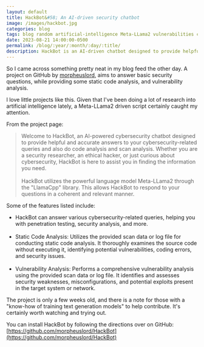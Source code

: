 ```yaml
---
layout: default
title: HackBot&#58; An AI-driven security chatbot
image: /images/hackbot.jpg
categories: blog
tags: blog random artificial-intelligence Meta-LLama2 vulnerabilities code-analysis
date: 2023-08-21 14:00:00-0500
permalink: /blog/:year/:month/:day/:title/
description: HackBot is an AI-driven chatbot designed to provide helpful and accurate answers to various cybersecurity-related queries, while also doing code and vulnerability analysis.
---
```


So I came across something pretty neat in my blog feed the other day. A project on GitHub by [morpheuslord](https://twitter.com/morpheuslord2), aims to answer basic security questions, while providing some static code analysis, and vulnerability analysis.

I love little projects like this. Given that I've been doing a lot of research into artificial intelligence lately, a Meta-LLama2 driven script certainly caught my attention.

From the project page:

>Welcome to HackBot, an AI-powered cybersecurity chatbot designed to provide helpful and accurate answers to your cybersecurity-related queries and also do code analysis and scan analysis. Whether you are a security researcher, an ethical hacker, or just curious about cybersecurity, HackBot is here to assist you in finding the information you need.
><br><br>
>HackBot utilizes the powerful language model Meta-LLama2 through the "LlamaCpp" library. This allows HackBot to respond to your questions in a coherent and relevant manner.

Some of the features listed include:
* HackBot can answer various cybersecurity-related queries, helping you with penetration testing, security analysis, and more.<br><br>
* Static Code Analysis: Utilizes the provided scan data or log file for conducting static code analysis. It thoroughly examines the source code without executing it, identifying potential vulnerabilities, coding errors, and security issues.<br><br>
* Vulnerability Analysis: Performs a comprehensive vulnerability analysis using the provided scan data or log file. It identifies and assesses security weaknesses, misconfigurations, and potential exploits present in the target system or network.

The project is only a few weeks old, and there is a note for those with a "know-how of training text generation models" to help contribute. It's certainly worth watching and trying out.

You can install HackBot by following the directions over on GitHub:
[https://github.com/morpheuslord/HackBot](https://github.com/morpheuslord/HackBot)

